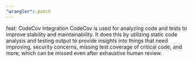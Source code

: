 ```yaml
---
"wrangler": patch
---
```


feat: CodeCov Integration
CodeCov is used for analyzing code and tests to improve stability and maintainability. It does this by utilizing static code analysis
and testing output to provide insights into things that need improving, security concerns, missing test coverage of critical code, and more,
which can be missed even after exhaustive human review.
